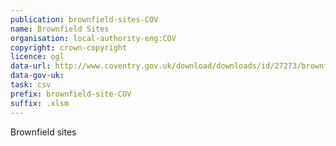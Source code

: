 ```yaml
---
publication: brownfield-sites-COV
name: Brownfield Sites
organisation: local-authority-eng:COV
copyright: crown-copyright
licence: ogl
data-url: http://www.coventry.gov.uk/download/downloads/id/27273/brownfield_land_register.xlsm
data-gov-uk: 
task: csv
prefix: brownfield-site-COV
suffix: .xlsm
---
```


Brownfield sites

